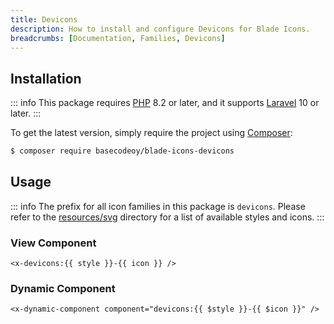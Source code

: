 ```yaml
---
title: Devicons
description: How to install and configure Devicons for Blade Icons.
breadcrumbs: [Documentation, Families, Devicons]
---
```


## Installation

::: info
This package requires [PHP](https://www.php.net/) 8.2 or later, and it supports [Laravel](https://laravel.com/) 10 or later.
:::

To get the latest version, simply require the project using [Composer](https://getcomposer.org/):

```bash
$ composer require basecodeoy/blade-icons-devicons
```

## Usage

::: info
The prefix for all icon families in this package is `devicons`. Please refer to the [resources/svg](https://github.com/basecodeoy/blade-icons-devicons/tree/main/resources/svg) directory for a list of available styles and icons.
:::

### View Component

```blade
<x-devicons:{{ style }}-{{ icon }} />
```

### Dynamic Component

```blade
<x-dynamic-component component="devicons:{{ $style }}-{{ $icon }}" />
```
